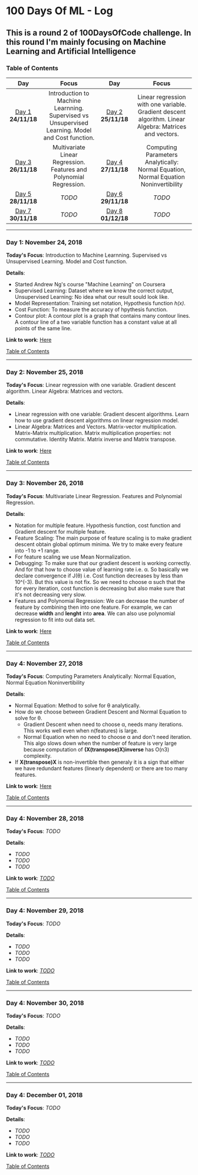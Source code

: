 # 100 Days Of ML - Log
## This is a round 2 of 100DaysOfCode challenge. In this round I'm mainly focusing on Machine Learning and Artificial Intelligence
<a name="toc"></a>
### Table of Contents 
|Day|Focus|Day|Focus|
|:---:|:-----:|:---:|:-----:|
|[Day 1](#day-1) **24/11/18**| Introduction to Machine Learnning. Supervised vs Unsupervised Learning. Model and Cost function. |[Day 2](#day-2) **25/11/18**| Linear regression with one variable. Gradient descent algorithm. Linear Algebra: Matrices and vectors. |
|[Day 3](#day-3) **26/11/18**| Multivariate Linear Regression. Features and Polynomial Regression. |[Day 4](#day-4) **27/11/18**| Computing Parameters Analytically: Normal Equation, Normal Equation Noninvertibility |
|[Day 5](#day-5) **28/11/18**| _TODO_ |[Day 6](#day-6) **29/11/18**| _TODO_ |
|[Day 7](#day-7) **30/11/18**| _TODO_ |[Day 8](#day-8) **01/12/18**| _TODO_ |




----------
<a name="day-1"></a>
### Day 1: November 24, 2018 

**Today's Focus**: Introduction to Machine Learnning. Supervised vs Unsupervised Learning. Model and Cost function.

**Details**:

 - Started Andrew Ng's course "Machine Learning" on Coursera 
 - Supervised Learning: Dataset where we know the correct output, Unsupervised Learning: No idea what our result sould look like. 
 - Model Representation: Training set notation, Hypothesis function *h(x)*. 
 - Cost Function: To measure the accuracy of hpythesis function.
 - Contour plot: A contour plot is a graph that contains many contour lines. A contour line of a two variable function has a constant value at all points of the same line.


**Link to work**: [Here](https://github.com/akashgiricse/ml-andrew-ng)

[Table of Contents](#toc)


----------
<a name="day-2"></a>
### Day 2: November 25, 2018

**Today's Focus**: Linear regression with one variable. Gradient descent algorithm. Linear Algebra: Matrices and vectors.

**Details**:

 - Linear regression with one variable: Gradient descent algorithms. Learn how to use gradient descent algorithms on linear regression model.
 - Linear Algebra: Matrices and Vectors. Matrix-vector multiplication. Matrix-Matrix multiplication. Matrix multiplication properties: not commutative. Identity Matrix. Matrix inverse and Matrix transpose. 

**Link to work**: [Here](https://github.com/akashgiricse/ml-andrew-ng)

[Table of Contents](#toc)


----------
<a name="day-3"></a>
### Day 3: November 26, 2018 

**Today's Focus**: Multivariate Linear Regression. Features and Polynomial Regression.

**Details**:

 - Notation for multiple feature. Hypothesis function, cost function and Gradient descent for multiple feature. 
 - Feature Scaling: The main purpose of feature scaling is to make gradient descent obtain global optimum minima. We try to make every feature into -1 to +1 range. 
 - For feature scaling we use Mean Normalization.
 - Debugging: To make sure that our gradient descent is working correctly. And for that how to choose value of learning rate i.e. α. So basically we declare convergence if J(θ) i.e. Cost function decreases by less than 10^(-3). But this value is not fix. So we need to choose α such that the for every iteration, cost function is decreasing but also make sure that it's not decreasing very slow.
 - Features and Polynomial Regression: We can decrease the number of feature by combining then into one feature. For example, we can decrease **width** and **lenght** into **area**. We can also use polynomial regression to fit into out data set. 

**Link to work**: [Here](https://github.com/akashgiricse/ml-andrew-ng)

[Table of Contents](#toc)



----------
<a name="day-4"></a>
### Day 4: November 27, 2018

**Today's Focus**: Computing Parameters Analytically: Normal Equation, Normal Equation Noninvertibility

**Details**:

 - Normal Equation: Method to solve for θ analytically. 
 - How do we choose between Gradient Descent and Normal Equation to solve for θ.
 	- Gradient Descent when need to choose α, needs many iterations. This works well even when n(features) is large.
 	- Normal Equation when no need to choose α and don't need iteration. This algo slows down when the number of feature is very large because computation of **(X(transpose)X)inverse** has O(n3) complexity.
 - If **X(transpose)X** is non-invertible then generaly it is a sign that either we have redundant features (linearly dependent) or there are too many features.

**Link to work**: [Here](https://github.com/akashgiricse/ml-andrew-ng)

[Table of Contents](#toc)


----------
<a name="day-5"></a>
### Day 4: November 28, 2018

**Today's Focus**: _TODO_

**Details**:

 - _TODO_
 - _TODO_
 - _TODO_

**Link to work**: [_TODO_]()

[Table of Contents](#toc)


----------
<a name="day-6"></a>
### Day 4: November 29, 2018

**Today's Focus**: _TODO_

**Details**:

 - _TODO_
 - _TODO_
 - _TODO_

**Link to work**: [_TODO_]()

[Table of Contents](#toc)


----------
<a name="day-7"></a>
### Day 4: November 30, 2018

**Today's Focus**: _TODO_

**Details**:

 - _TODO_
 - _TODO_
 - _TODO_

**Link to work**: [_TODO_]()

[Table of Contents](#toc)


----------
<a name="day-8"></a>
### Day 4: December 01, 2018

**Today's Focus**: _TODO_

**Details**:

 - _TODO_
 - _TODO_
 - _TODO_

**Link to work**: [_TODO_]()

[Table of Contents](#toc)
